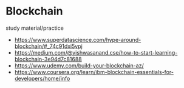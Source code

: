 # Blockchain
study material/practice
* https://www.superdatascience.com/hype-around-blockchain/#_74c91dxi5vpj
* https://medium.com/@vishwasanand.cse/how-to-start-learning-blockchain-3e94d7c81688
* https://www.udemy.com/build-your-blockchain-az/
* https://www.coursera.org/learn/ibm-blockchain-essentials-for-developers/home/info
